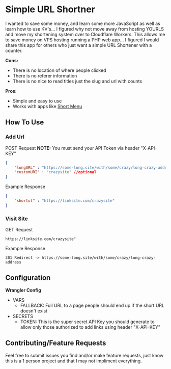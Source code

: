 # Simple URL Shortner 

I wanted to save some money, and learn some more JavaScript as well as learn how to use KV's... I figured why not move away from hosting YOURLS and move my shortening system over to Cloudflare Workers. This allows me to save money on VPS hosting running a PHP web app... I figured I would share this app for others who just want a simple URL Shortener with a counter.

**Cons:**
 - There is no location of where people clicked
 - There is no referer information
 - There is no nice to read titles just the slug and url with counts

**Pros:**
 - Simple and easy to use
 - Works with apps like [Short Menu](https://hack13.link/DS9QH)

## How To Use

### Add Url
POST Request **NOTE:** You must send your API Token via header "X-API-KEY"
```json
{
    "longURL" : "https://some-long.site/with/some/crazy/long-crazy-address",
    "customURI" : "crazysite" //optional
}
```
Example Response
```json
{
    "shortul" : "https://linksite.com/crazysite"
}
```
### Visit Site
GET Request
```
https://linksite.com/crazysite"
```
Example Response
```
301 Redirect -> https://some-long.site/with/some/crazy/long-crazy-address
```

## Configuration

**Wrangler Config**
 - VARS
   - FALLBACK: Full URL to a page people should end up if the short URL doesn't exist
 - SECRETS
   - TOKEN: This is the super secret API Key you should generate to allow only those authorized to add links using header "X-API-KEY"

## Contributing/Feature Requests

Feel free to submit issues you find and/or make feature requests, just know this is a 1 person project and that I may not impliment everything.